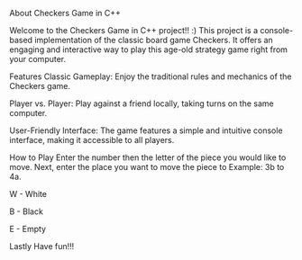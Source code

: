 About Checkers Game in C++

Welcome to the Checkers Game in C++ project!! :) This project is a console-based implementation of the classic board game Checkers. It offers an engaging and interactive way to play this age-old strategy game right from your computer.

Features
Classic Gameplay: Enjoy the traditional rules and mechanics of the Checkers game.

Player vs. Player: Play against a friend locally, taking turns on the same computer.

User-Friendly Interface: The game features a simple and intuitive console interface, making it accessible to all players.

How to Play
Enter the number then the letter of the piece you would like to move.
Next, enter the place you want to move the piece to Example: 3b to 4a.

W - White

B - Black

E - Empty

Lastly
Have fun!!!
